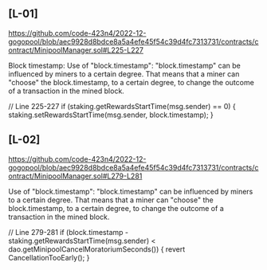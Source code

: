 ## [L-01]
https://github.com/code-423n4/2022-12-gogopool/blob/aec9928d8bdce8a5a4efe45f54c39d4fc7313731/contracts/contract/MinipoolManager.sol#L225-L227

Block timestamp: Use of "block.timestamp": "block.timestamp" can be influenced by miners to a certain degree. That means that a miner can "choose" the block.timestamp, to a certain degree, to change the outcome of a transaction in the mined block.

// Line 225-227
if (staking.getRewardsStartTime(msg.sender) == 0) {
			staking.setRewardsStartTime(msg.sender, block.timestamp);
		}

## [L-02]
https://github.com/code-423n4/2022-12-gogopool/blob/aec9928d8bdce8a5a4efe45f54c39d4fc7313731/contracts/contract/MinipoolManager.sol#L279-L281 

Use of "block.timestamp": "block.timestamp" can be influenced by miners to a certain degree. That means that a miner can "choose" the block.timestamp, to a certain degree, to change the outcome of a transaction in the mined block.

// Line 279-281
if (block.timestamp - staking.getRewardsStartTime(msg.sender) < dao.getMinipoolCancelMoratoriumSeconds()) {
			revert CancellationTooEarly();
		}